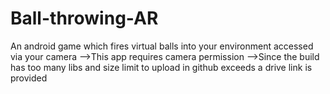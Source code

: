 # Ball-throwing-AR
An android game which fires virtual balls into your environment accessed via your camera 
-->This app requires camera permission
-->Since the build has too many libs and size limit to upload in github exceeds a drive link is provided
